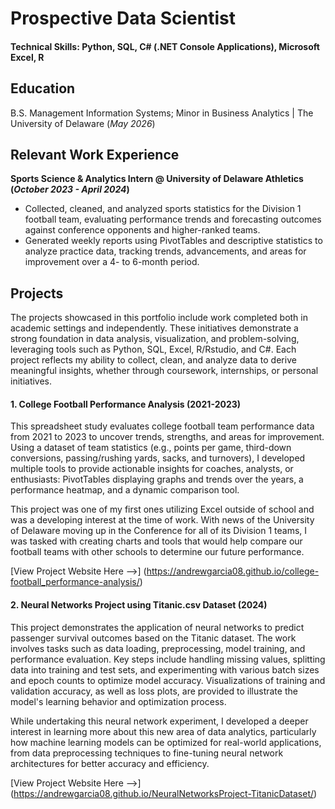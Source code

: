 # Prospective Data Scientist

#### Technical Skills: Python, SQL, C# (.NET Console Applications), Microsoft Excel, R

## Education
B.S. Management Information Systems; Minor in Business Analytics | The University of Delaware (_May 2026_)								       		


## Relevant Work Experience
**Sports Science & Analytics Intern @ University of Delaware Athletics (_October 2023 - April 2024_)**
- Collected, cleaned, and analyzed sports statistics for the Division 1 football team, evaluating performance trends and forecasting outcomes against conference opponents and higher-ranked teams.
- Generated weekly reports using PivotTables and descriptive statistics to analyze practice data, tracking trends, advancements, and areas for improvement over a 4- to 6-month period.

## Projects
The projects showcased in this portfolio include work completed both in academic settings and independently. These initiatives demonstrate a strong foundation in data analysis, visualization, and problem-solving, 
leveraging tools such as Python, SQL, Excel, R/Rstudio, and C#. Each project reflects my ability to collect, clean, and analyze data to derive meaningful insights, whether through coursework, internships, or 
personal initiatives.

#### 1. College Football Performance Analysis (2021-2023)
This spreadsheet study evaluates college football team performance data from 2021 to 2023 to uncover trends, strengths, and areas for improvement. Using a dataset of team statistics (e.g., points per game, third-down conversions, passing/rushing yards, sacks, and turnovers), I developed multiple tools to provide actionable insights for coaches, analysts, or enthusiasts: PivotTables displaying graphs and trends over the years, a performance heatmap, and a dynamic comparison tool.

This project was one of my first ones utilizing Excel outside of school and was a developing interest at the time of work. With news of the University of Delaware moving up in the Conference for all of its Division 1 teams, I was tasked with creating charts and tools that would help compare our football teams with other schools to determine our future performance.

[View Project Website Here -->] (https://andrewgarcia08.github.io/college-football_performance-analysis/)

#### 2. Neural Networks Project using Titanic.csv Dataset (2024)
This project demonstrates the application of neural networks to predict passenger survival outcomes based on the Titanic dataset. The work involves tasks such as data loading, preprocessing, model training, and performance evaluation. Key steps include handling missing values, splitting data into training and test sets, and experimenting with various batch sizes and epoch counts to optimize model accuracy. Visualizations of training and validation accuracy, as well as loss plots, are provided to illustrate the model's learning behavior and optimization process.

While undertaking this neural network experiment, I developed a deeper interest in learning more about this new area of data analytics, particularly how machine learning models can be optimized for real-world applications, from data preprocessing techniques to fine-tuning neural network architectures for better accuracy and efficiency. 

[View Project Website Here -->] (https://andrewgarcia08.github.io/NeuralNetworksProject-TitanicDataset/)
